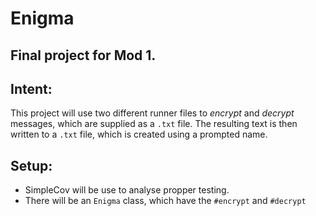# Enigma

## Final project for Mod 1.

## Intent:
This project will use two different runner files to *encrypt* and *decrypt* messages, which are supplied as a `.txt` file. The resulting text is then written to a `.txt` file, which is created using a prompted name.

## Setup:
- SimpleCov will be use to analyse propper testing. 
- There will be an `Enigma` class, which have the `#encrypt` and `#decrypt`
